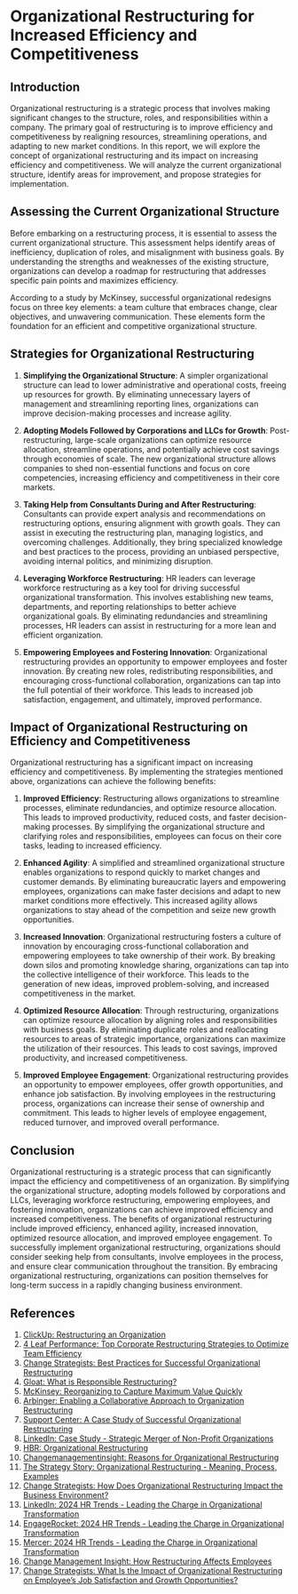 # Organizational Restructuring for Increased Efficiency and Competitiveness

## Introduction

Organizational restructuring is a strategic process that involves making significant changes to the structure, roles, and responsibilities within a company. The primary goal of restructuring is to improve efficiency and competitiveness by realigning resources, streamlining operations, and adapting to new market conditions. In this report, we will explore the concept of organizational restructuring and its impact on increasing efficiency and competitiveness. We will analyze the current organizational structure, identify areas for improvement, and propose strategies for implementation.

## Assessing the Current Organizational Structure

Before embarking on a restructuring process, it is essential to assess the current organizational structure. This assessment helps identify areas of inefficiency, duplication of roles, and misalignment with business goals. By understanding the strengths and weaknesses of the existing structure, organizations can develop a roadmap for restructuring that addresses specific pain points and maximizes efficiency.

According to a study by McKinsey, successful organizational redesigns focus on three key elements: a team culture that embraces change, clear objectives, and unwavering communication. These elements form the foundation for an efficient and competitive organizational structure.

## Strategies for Organizational Restructuring

1. **Simplifying the Organizational Structure**: A simpler organizational structure can lead to lower administrative and operational costs, freeing up resources for growth. By eliminating unnecessary layers of management and streamlining reporting lines, organizations can improve decision-making processes and increase agility.

2. **Adopting Models Followed by Corporations and LLCs for Growth**: Post-restructuring, large-scale organizations can optimize resource allocation, streamline operations, and potentially achieve cost savings through economies of scale. The new organizational structure allows companies to shed non-essential functions and focus on core competencies, increasing efficiency and competitiveness in their core markets.

3. **Taking Help from Consultants During and After Restructuring**: Consultants can provide expert analysis and recommendations on restructuring options, ensuring alignment with growth goals. They can assist in executing the restructuring plan, managing logistics, and overcoming challenges. Additionally, they bring specialized knowledge and best practices to the process, providing an unbiased perspective, avoiding internal politics, and minimizing disruption.

4. **Leveraging Workforce Restructuring**: HR leaders can leverage workforce restructuring as a key tool for driving successful organizational transformation. This involves establishing new teams, departments, and reporting relationships to better achieve organizational goals. By eliminating redundancies and streamlining processes, HR leaders can assist in restructuring for a more lean and efficient organization.

5. **Empowering Employees and Fostering Innovation**: Organizational restructuring provides an opportunity to empower employees and foster innovation. By creating new roles, redistributing responsibilities, and encouraging cross-functional collaboration, organizations can tap into the full potential of their workforce. This leads to increased job satisfaction, engagement, and ultimately, improved performance.

## Impact of Organizational Restructuring on Efficiency and Competitiveness

Organizational restructuring has a significant impact on increasing efficiency and competitiveness. By implementing the strategies mentioned above, organizations can achieve the following benefits:

1. **Improved Efficiency**: Restructuring allows organizations to streamline processes, eliminate redundancies, and optimize resource allocation. This leads to improved productivity, reduced costs, and faster decision-making processes. By simplifying the organizational structure and clarifying roles and responsibilities, employees can focus on their core tasks, leading to increased efficiency.

2. **Enhanced Agility**: A simplified and streamlined organizational structure enables organizations to respond quickly to market changes and customer demands. By eliminating bureaucratic layers and empowering employees, organizations can make faster decisions and adapt to new market conditions more effectively. This increased agility allows organizations to stay ahead of the competition and seize new growth opportunities.

3. **Increased Innovation**: Organizational restructuring fosters a culture of innovation by encouraging cross-functional collaboration and empowering employees to take ownership of their work. By breaking down silos and promoting knowledge sharing, organizations can tap into the collective intelligence of their workforce. This leads to the generation of new ideas, improved problem-solving, and increased competitiveness in the market.

4. **Optimized Resource Allocation**: Through restructuring, organizations can optimize resource allocation by aligning roles and responsibilities with business goals. By eliminating duplicate roles and reallocating resources to areas of strategic importance, organizations can maximize the utilization of their resources. This leads to cost savings, improved productivity, and increased competitiveness.

5. **Improved Employee Engagement**: Organizational restructuring provides an opportunity to empower employees, offer growth opportunities, and enhance job satisfaction. By involving employees in the restructuring process, organizations can increase their sense of ownership and commitment. This leads to higher levels of employee engagement, reduced turnover, and improved overall performance.

## Conclusion

Organizational restructuring is a strategic process that can significantly impact the efficiency and competitiveness of an organization. By simplifying the organizational structure, adopting models followed by corporations and LLCs, leveraging workforce restructuring, empowering employees, and fostering innovation, organizations can achieve improved efficiency and increased competitiveness. The benefits of organizational restructuring include improved efficiency, enhanced agility, increased innovation, optimized resource allocation, and improved employee engagement. To successfully implement organizational restructuring, organizations should consider seeking help from consultants, involve employees in the process, and ensure clear communication throughout the transition. By embracing organizational restructuring, organizations can position themselves for long-term success in a rapidly changing business environment.

## References

1. [ClickUp: Restructuring an Organization](https://clickup.com/blog/restructuring-an-organization/)
2. [4 Leaf Performance: Top Corporate Restructuring Strategies to Optimize Team Efficiency](https://4leafperformance.medium.com/top-corporate-restructuring-strategies-to-optimize-team-efficiency-d3f66c513d4a)
3. [Change Strategists: Best Practices for Successful Organizational Restructuring](https://changestrategists.com/best-practices-for-successful-organizational-restructuring/)
4. [Gloat: What is Responsible Restructuring?](https://gloat.com/blog/what-is-responsible-restructuring/)
5. [McKinsey: Reorganizing to Capture Maximum Value Quickly](https://www.mckinsey.com/capabilities/people-and-organizational-performance/our-insights/reorganizing-to-capture-maximum-value-quickly)
6. [Arbinger: Enabling a Collaborative Approach to Organization Restructuring](https://arbinger.com/case-studies/enabling-a-collaborative-approach-to-organization-restructuring/)
7. [Support Center: A Case Study of Successful Organizational Restructuring](https://supportcenteronline.org/wp-content/uploads/2019/04/pip-restructuring-web.pdf)
8. [LinkedIn: Case Study - Strategic Merger of Non-Profit Organizations](https://www.linkedin.com/pulse/case-study-successful-organizational-restructuring-i43uf)
9. [HBR: Organizational Restructuring](https://hbr.org/topic/subject/organizational-restructuring)
10. [Changemanagementinsight: Reasons for Organizational Restructuring](https://changemanagementinsight.com/reasons-for-organizational-restructuring/)
11. [The Strategy Story: Organizational Restructuring - Meaning, Process, Examples](https://thestrategystory.com/blog/organizational-restructuring-meaning-process-examples/)
12. [Change Strategists: How Does Organizational Restructuring Impact the Business Environment?](https://changestrategists.com/how-does-organizational-restructuring-impact-the-business-environment/)
13. [LinkedIn: 2024 HR Trends - Leading the Charge in Organizational Transformation](https://www.linkedin.com/pulse/2024-hr-trends-leading-charge-organizational-transformation-6bayc)
14. [EngageRocket: 2024 HR Trends - Leading the Charge in Organizational Transformation](https://blog.engagerocket.co/2024-hr-trends-leading-the-charge-in-organizational-transformation)
15. [Mercer: 2024 HR Trends - Leading the Charge in Organizational Transformation](https://www.linkedin.com/pulse/2024-hr-trends-leading-charge-organizational-transformation-6bayc)
16. [Change Management Insight: How Restructuring Affects Employees](https://changemanagementinsight.com/how-restructuring-affects-employees/)
17. [Change Strategists: What Is the Impact of Organizational Restructuring on Employee’s Job Satisfaction and Growth Opportunities?](https://changestrategists.com/what-is-the-impact-of-organizational-restructuring-on-employees-job-satisfaction-and-growth-opportunities/)